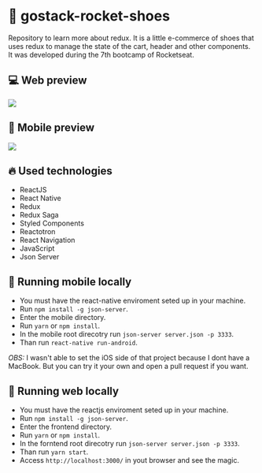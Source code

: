 # :shoe: gostack-rocket-shoes
Repository to learn more about redux. It is a little e-commerce of shoes that uses redux to manage the state of the cart, header and other components. It was developed during the 7th bootcamp of Rocketseat.

## :computer: Web preview
![](web-preview.gif)

## :iphone: Mobile preview
![](mobile-preview.gif)

## :fire: Used technologies
- ReactJS
- React Native
- Redux
- Redux Saga
- Styled Components
- Reactotron
- React Navigation
- JavaScript
- Json Server

## :wrench: Running mobile locally
- You must have the react-native enviroment seted up in your machine.
- Run `npm install -g json-server`.
- Enter the mobile directory.
- Run `yarn` or `npm install`.
- In the mobile root direcotry run `json-server server.json -p 3333`.
- Than run `react-native run-android`.

_OBS:_ I wasn't able to set the iOS side of that project because I dont have a MacBook. But you can try it your own and open a pull request if you want.

## :wrench: Running web locally
- You must have the reactjs enviroment seted up in your machine.
- Run `npm install -g json-server`.
- Enter the frontend directory.
- Run `yarn` or `npm install`.
- In the forntend root direcotry run `json-server server.json -p 3333`.
- Than run `yarn start`.
- Access `http://localhost:3000/` in yout browser and see the magic.
